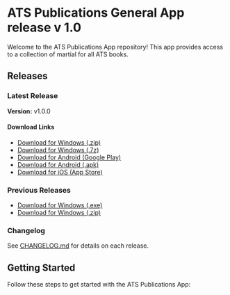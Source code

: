


# ATS Publications General App release v 1.0

Welcome to the ATS Publications App repository! This app provides access to a collection of martial for all ATS books.

## Releases

### Latest Release

**Version:** v1.0.0

#### Download Links
- [Download for Windows (.zip)](https://github.com/islammohy/ats-pub/releases/download/v1.0.0/ATS.APP.Windows.zip)
- [Download for Windows (.7z)](https://github.com/islammohy/ats-pub/releases/download/v1.0.0/Windows.v1.0.7z)
- [Download for Android (Google Play)](https://play.google.com/store/apps/details?id=com.ats.gatsapp&pli=1)
- [Download for Android (.apk)](https://github.com/islammohy/ats-pub/releases/download/v1.0.0/Android.v1.0.apk)
- [Download for iOS (App Store)](https://apple.co/43N7fPE)


### Previous Releases
- [Download for Windows (.exe)](https://github.com/islammohy/ats-pub/releases/download/v1.0.0/Windows.v1.0.exe)
- [Download for Windows (.zip)](https://github.com/islammohy/ats-pub/releases/download/v1.0.0/Windows.v1.0.zip)


### Changelog

See [CHANGELOG.md](https://github.com/islammohy/ats-pub/blob/main/CHANGELOG.md) for details on each release.

## Getting Started

Follow these steps to get started with the ATS Publications App:

